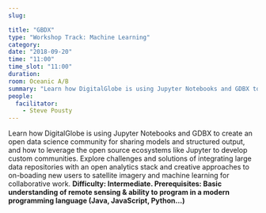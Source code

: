 ```yaml
---
slug:

title: "GBDX"
type: "Workshop Track: Machine Learning"
category:
date: "2018-09-20"
time: "11:00"
time_slot: "11:00"
duration:
room: Oceanic A/B
summary: "Learn how DigitalGlobe is using Jupyter Notebooks and GDBX to create an open data science community for sharing models and structured output, and how to leverage the open source ecosystems like Jupyter to develop custom communities. Explore challenges and solutions of integrating large data repositories with an open analytics stack and creative approaches to on-boading new users to satellite imagery and machine learning for collaborative work. **Difficulty: Intermediate. Prerequisites: Basic understanding of remote sensing & ability to program in a modern programming language (Java, JavaScript, Python...)**"
people:
  facilitator:
    - Steve Pousty
---
```

Learn how DigitalGlobe is using Jupyter Notebooks and GDBX to create an open data science community for sharing models and structured output, and how to leverage the open source ecosystems like Jupyter to develop custom communities. Explore challenges and solutions of integrating large data repositories with an open analytics stack and creative approaches to on-boading new users to satellite imagery and machine learning for collaborative work. **Difficulty: Intermediate. Prerequisites: Basic understanding of remote sensing & ability to program in a modern programming language (Java, JavaScript, Python...)**
